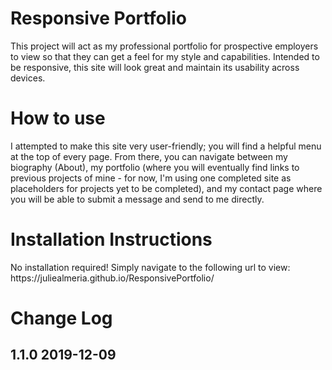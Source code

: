 <h1>Responsive Portfolio</h1>

This project will act as my professional portfolio for prospective employers to view so that they can get a feel for my style and capabilities. Intended to be responsive, this site will look great and maintain its usability across devices.
<h1>How to use</h1> 
<p>I attempted to make this site very user-friendly; you will find a helpful menu at the top of every page. From there, you can navigate between my biography (About), my portfolio (where you will eventually find links to previous projects of mine - for now, I'm using one completed site as placeholders for projects yet to be completed), and my contact page where you will be able to submit a message and send to me directly.</p>
<h1>Installation Instructions</h1>
<p>No installation required! Simply navigate to the following url to view: https://juliealmeria.github.io/ResponsivePortfolio/ </p>
<h1>Change Log</h1>
<h2>1.1.0 2019-12-09<h2>

